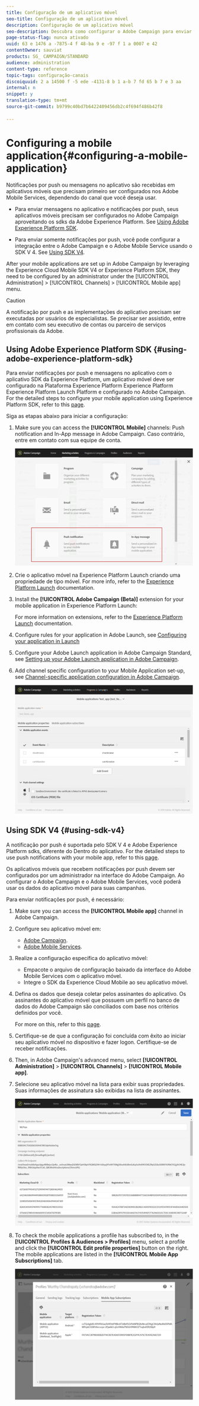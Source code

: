 ```yaml
---
title: Configuração de um aplicativo móvel
seo-title: Configuração de um aplicativo móvel
description: Configuração de um aplicativo móvel
seo-description: Descubra como configurar o Adobe Campaign para enviar notificações por push ou mensagens no aplicativo usando o SDK V 4 ou Experience Platform SDK.
page-status-flag: nunca ativado
uuid: 63 e 1476 a -7875-4 f 48-ba 9 e -97 f 1 a 0007 e 42
contentOwner: sauviat
products: SG_ CAMPAIGN/STANDARD
audience: administration
content-type: reference
topic-tags: configuração-canais
discoiquuid: 2 a 14500 f -5 ede -4131-8 b 1 a-b 7 fd 65 b 7 e 3 aa
internal: n
snippet: y
translation-type: tm+mt
source-git-commit: b9799c40bd7b6422409456db2c4f694f486b42f8

---
```



# Configuring a mobile application{#configuring-a-mobile-application}

Notificações por push ou mensagens no aplicativo são recebidas em aplicativos móveis que precisam primeiro ser configurados nos Adobe Mobile Services, dependendo do canal que você deseja usar.

* Para enviar mensagens no aplicativo e notificações por push, seus aplicativos móveis precisam ser configurados no Adobe Campaign aproveitando os sdks da Adobe Experience Platform. See [Using Adobe Experience Platform SDK](#using-adobe-experience-platform-sdk).

* Para enviar somente notificações por push, você pode configurar a integração entre o Adobe Campaign e o Adobe Mobile Service usando o SDK V 4. See [Using SDK V4](#using-sdk-v4).

After your mobile applications are set up in Adobe Campaign by leveraging the Experience Cloud Mobile SDK V4 or Experience Platform SDK, they need to be configured by an administrator under the [!UICONTROL Administration] &gt; [!UICONTROL Channels] &gt; [!UICONTROL Mobile app] menu.

>[!CAUTION]
>
>A notificação por push e as implementações do aplicativo precisam ser executadas por usuários de especialistas. Se precisar ser assistido, entre em contato com seu executivo de contas ou parceiro de serviços profissionais da Adobe.

## Using Adobe Experience Platform SDK {#using-adobe-experience-platform-sdk}

Para enviar notificações por push e mensagens no aplicativo com o aplicativo SDK da Experience Platform, um aplicativo móvel deve ser configurado na Plataforma Experience Platform Experience Platform Experience Platform Launch Platform e configurado no Adobe Campaign. For the detailed steps to configure your mobile application using Experience Platform SDK, refer to this [page](https://helpx.adobe.com/campaign/kb/configuring-app-sdkv4.html).

Siga as etapas abaixo para iniciar a configuração:

1. Make sure you can access the **[!UICONTROL Mobile]** channels: Push notification and In-App message in Adobe Campaign. Caso contrário, entre em contato com sua equipe de conta.

   ![](assets/launch_1.png)

1. Crie o aplicativo móvel na Experience Platform Launch criando uma propriedade de tipo móvel. For more info, refer to the [Experience Platform Launch](https://aep-sdks.gitbook.io/docs/getting-started/create-a-mobile-property#create-a-new-mobile-property) documentation.
1. Install the **[!UICONTROL Adobe Campaign (Beta)]** extension for your mobile application in Experience Platform Launch:

   For more information on extensions, refer to the [Experience Platform Launch](https://aep-sdks.gitbook.io/docs/using-mobile-extensions/adobe-campaign-standard-beta) documentation.

1. Configure rules for your application in Adobe Launch, see [Configuring your application in Launch](https://helpx.adobe.com/campaign/kb/configuring-app-sdk.html#ConfiguringyourapplicationinLaunch)
1. Configure your Adobe Launch application in Adobe Campaign Standard, see [Setting up your Adobe Launch application in Adobe Campaign](https://helpx.adobe.com/campaign/kb/configuring-app-sdk.html#SettingupyourAdobeLaunchapplicationinAdobeCampaign).
1. Add channel specific configuration to your Mobile Application set-up, see [Channel-specific application configuration in Adobe Campaign](https://helpx.adobe.com/campaign/kb/configuring-app-sdk.html#ChannelspecificapplicationconfigurationinAdobeCampaign).

   ![](assets/launch_2.png)

## Using SDK V4 {#using-sdk-v4}

A notificação por push é suportada pelo SDK V 4 e Adobe Experience Platform sdks, diferente do Dentro do aplicativo. For the detailed steps to use push notifications with your mobile app, refer to this [page](https://helpx.adobe.com/campaign/kb/configuring-app-sdkv4.html).

Os aplicativos móveis que recebem notificações por push devem ser configurados por um administrador na interface do Adobe Campaign. Ao configurar o Adobe Campaign e o Adobe Mobile Services, você poderá usar os dados do aplicativo móvel para suas campanhas.

Para enviar notificações por push, é necessário:

1. Make sure you can access the **[!UICONTROL Mobile app]** channel in Adobe Campaign.
1. Configure seu aplicativo móvel em:

   * [Adobe Campaign](https://helpx.adobe.com/campaign/kb/configuring-app-sdkv4.html#SettingupamobileapplicationinAdobeCampaign).
   * [Adobe Mobile Services](https://helpx.adobe.com/campaign/kb/configuring-app-sdkv4.html#ConfiguringamobileapplicationinAdobeMobileServices).

1. Realize a configuração específica do aplicativo móvel:

   * Empacote o arquivo de configuração baixado da interface do Adobe Mobile Services com o aplicativo móvel.
   * Integre o SDK da Experience Cloud Mobile ao seu aplicativo móvel.

1. Defina os dados que deseja coletar pelos assinantes do aplicativo. Os assinantes do aplicativo móvel que possuem um perfil no banco de dados do Adobe Campaign são conciliados com base nos critérios definidos por você.

   For more on this, refer to this [page](https://helpx.adobe.com/campaign/kb/configuring-app-sdkv4.html#Collectingsubscribersdatafromamobileapplication).

1. Certifique-se de que a configuração foi concluída com êxito ao iniciar seu aplicativo móvel no dispositivo e fazer logon. Certifique-se de receber notificações.
1. Then, in Adobe Campaign's advanced menu, select **[!UICONTROL Administration]** &gt; **[!UICONTROL Channels]** &gt; **[!UICONTROL Mobile app]**.
1. Selecione seu aplicativo móvel na lista para exibir suas propriedades. Suas informações de assinatura são exibidas na lista de assinantes.

   ![](assets/push_notif_mobile_app.png)

1. To check the mobile applications a profile has subscribed to, in the **[!UICONTROL Profiles & Audiences > Profiles]** menu, select a profile and click the **[!UICONTROL Edit profile properties]** button on the right. The mobile applications are listed in the **[!UICONTROL Mobile App Subscriptions]** tab.

   ![](assets/push_notif_subscriptions.png)